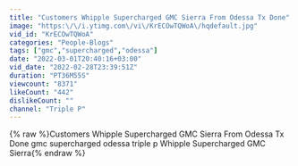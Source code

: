 ```yaml
---
title: "Customers Whipple Supercharged GMC Sierra From Odessa Tx Done"
image: "https:\/\/i.ytimg.com\/vi\/KrECOwTQWoA\/hqdefault.jpg"
vid_id: "KrECOwTQWoA"
categories: "People-Blogs"
tags: ["gmc","supercharged","odessa"]
date: "2022-03-01T20:40:16+03:00"
vid_date: "2022-02-28T23:39:51Z"
duration: "PT36M55S"
viewcount: "8371"
likeCount: "442"
dislikeCount: ""
channel: "Triple P"
---
```

{% raw %}Customers Whipple Supercharged GMC Sierra From Odessa Tx Done gmc supercharged odessa triple p Whipple Supercharged GMC Sierra{% endraw %}
